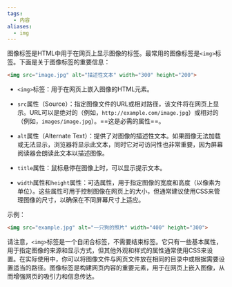 ```yaml
---
tags:
  - 内容
aliases:
  - img
---
```

图像标签是HTML中用于在网页上显示图像的标签。最常用的图像标签是`<img>`标签。下面是关于图像标签的重要信息：

```html
<img src="image.jpg" alt="描述性文本" width="300" height="200">
```

- `<img>`标签：用于在网页上嵌入图像的HTML元素。

- `src`属性（Source）：指定图像文件的URL或相对路径，该文件将在网页上显示。URL可以是绝对的（例如，`http://example.com/image.jpg`）或相对的（例如，`images/image.jpg`）。==这是必需的属性==。

- `alt`属性（Alternate Text）：提供了对图像的描述性文本。如果图像无法加载或无法显示，浏览器将显示此文本，同时它对可访问性也非常重要，因为屏幕阅读器会朗读此文本以描述图像。

- `title`属性：鼠标悬停在图像上时，可以显示提示文本。

- `width`属性和`height`属性：可选属性，用于指定图像的宽度和高度（以像素为单位）。这些属性可用于控制图像在网页上的大小，但通常建议使用CSS来管理图像的尺寸，以确保在不同屏幕尺寸上适应。

示例：
```html
<img src="example.jpg" alt="一只狗的照片" width="400" height="300">
```

请注意，`<img>`标签是一个自闭合标签，不需要结束标签。它只有一些基本属性，用于指定图像的来源和显示方式，但其他外观和样式的属性通常使用CSS来设置。在实际使用中，你可以将图像文件与网页文件放在相同的目录中或根据需要设置适当的路径。图像标签是构建网页内容的重要元素，用于在网页上嵌入图像，从而增强网页的吸引力和信息传达。